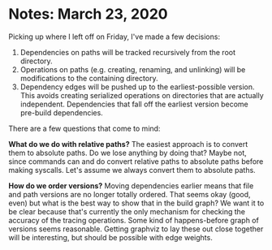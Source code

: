 # Notes: March 23, 2020
Picking up where I left off on Friday, I've made a few decisions:

1. Dependencies on paths will be tracked recursively from the root directory.
2. Operations on paths (e.g. creating, renaming, and unlinking) will be modifications to the containing directory.
3. Dependency edges will be pushed up to the earliest-possible version. This avoids creating serialized operations on directories that are actually independent. Dependencies that fall off the earliest version become pre-build dependencies.

There are a few questions that come to mind:

**What do we do with relative paths?** 
The easiest approach is to convert them to absolute paths. Do we lose anything by doing that? Maybe not, since commands can and do convert relative paths to absolute paths before making syscalls. Let's assume we always convert them to absolute paths.

**How do we order versions?** 
Moving dependencies earlier means that file and path versions are no longer totally ordered. That seems okay (good, even) but what is the best way to show that in the build graph? We want it to be clear because that's currently the only mechanism for checking the accuracy of the tracing operations. Some kind of happens-before graph of versions seems reasonable. Getting graphviz to lay these out close together will be interesting, but should be possible with edge weights.
